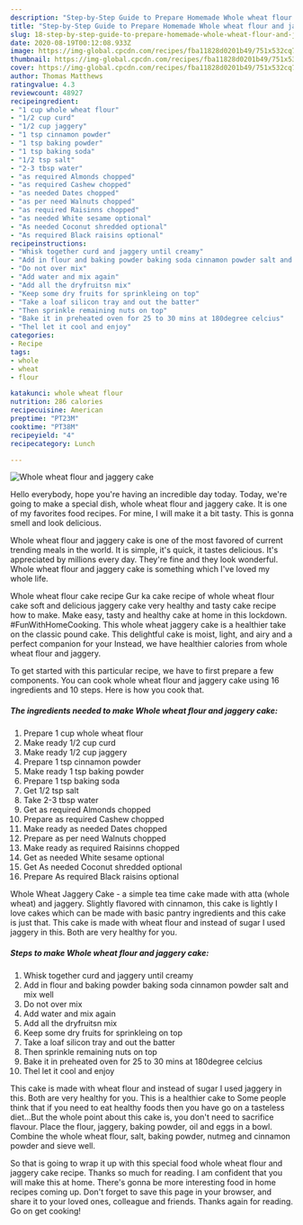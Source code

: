 ```yaml
---
description: "Step-by-Step Guide to Prepare Homemade Whole wheat flour and jaggery cake"
title: "Step-by-Step Guide to Prepare Homemade Whole wheat flour and jaggery cake"
slug: 18-step-by-step-guide-to-prepare-homemade-whole-wheat-flour-and-jaggery-cake
date: 2020-08-19T00:12:08.933Z
image: https://img-global.cpcdn.com/recipes/fba11828d0201b49/751x532cq70/whole-wheat-flour-and-jaggery-cake-recipe-main-photo.jpg
thumbnail: https://img-global.cpcdn.com/recipes/fba11828d0201b49/751x532cq70/whole-wheat-flour-and-jaggery-cake-recipe-main-photo.jpg
cover: https://img-global.cpcdn.com/recipes/fba11828d0201b49/751x532cq70/whole-wheat-flour-and-jaggery-cake-recipe-main-photo.jpg
author: Thomas Matthews
ratingvalue: 4.3
reviewcount: 48927
recipeingredient:
- "1 cup whole wheat flour"
- "1/2 cup curd"
- "1/2 cup jaggery"
- "1 tsp cinnamon powder"
- "1 tsp baking powder"
- "1 tsp baking soda"
- "1/2 tsp salt"
- "2-3 tbsp water"
- "as required Almonds chopped"
- "as required Cashew chopped"
- "as needed Dates chopped"
- "as per need Walnuts chopped"
- "as required Raisinns chopped"
- "as needed White sesame optional"
- "As needed Coconut shredded optional"
- "As required Black raisins optional"
recipeinstructions:
- "Whisk together curd and jaggery until creamy"
- "Add in flour and baking powder baking soda cinnamon powder salt and mix well"
- "Do not over mix"
- "Add water and mix again"
- "Add all the dryfruitsn mix"
- "Keep some dry fruits for sprinkleing on top"
- "Take a loaf silicon tray and out the batter"
- "Then sprinkle remaining nuts on top"
- "Bake it in preheated oven for 25 to 30 mins at 180degree celcius"
- "Thel let it cool and enjoy"
categories:
- Recipe
tags:
- whole
- wheat
- flour

katakunci: whole wheat flour 
nutrition: 286 calories
recipecuisine: American
preptime: "PT23M"
cooktime: "PT38M"
recipeyield: "4"
recipecategory: Lunch

---
```



![Whole wheat flour and jaggery cake](https://img-global.cpcdn.com/recipes/fba11828d0201b49/751x532cq70/whole-wheat-flour-and-jaggery-cake-recipe-main-photo.jpg)

Hello everybody, hope you're having an incredible day today. Today, we're going to make a special dish, whole wheat flour and jaggery cake. It is one of my favorites food recipes. For mine, I will make it a bit tasty. This is gonna smell and look delicious.

Whole wheat flour and jaggery cake is one of the most favored of current trending meals in the world. It is simple, it's quick, it tastes delicious. It's appreciated by millions every day. They're fine and they look wonderful. Whole wheat flour and jaggery cake is something which I've loved my whole life.

Whole wheat flour cake recipe Gur ka cake recipe of whole wheat flour cake soft and delicious jaggery cake very healthy and tasty cake recipe how to make. Make easy, tasty and healthy cake at home in this lockdown. #FunWithHomeCooking. This whole wheat jaggery cake is a healthier take on the classic pound cake. This delightful cake is moist, light, and airy and a perfect companion for your Instead, we have healthier calories from whole wheat flour and jaggery.


To get started with this particular recipe, we have to first prepare a few components. You can cook whole wheat flour and jaggery cake using 16 ingredients and 10 steps. Here is how you cook that.

<!--inarticleads1-->

##### The ingredients needed to make Whole wheat flour and jaggery cake:

1. Prepare 1 cup whole wheat flour
1. Make ready 1/2 cup curd
1. Make ready 1/2 cup jaggery
1. Prepare 1 tsp cinnamon powder
1. Make ready 1 tsp baking powder
1. Prepare 1 tsp baking soda
1. Get 1/2 tsp salt
1. Take 2-3 tbsp water
1. Get as required Almonds chopped
1. Prepare as required Cashew chopped
1. Make ready as needed Dates chopped
1. Prepare as per need Walnuts chopped
1. Make ready as required Raisinns chopped
1. Get as needed White sesame optional
1. Get As needed Coconut shredded optional
1. Prepare As required Black raisins optional


Whole Wheat Jaggery Cake - a simple tea time cake made with atta (whole wheat) and jaggery. Slightly flavored with cinnamon, this cake is lightly I love cakes which can be made with basic pantry ingredients and this cake is just that. This cake is made with wheat flour and instead of sugar I used jaggery in this. Both are very healthy for you. 

<!--inarticleads2-->

##### Steps to make Whole wheat flour and jaggery cake:

1. Whisk together curd and jaggery until creamy
1. Add in flour and baking powder baking soda cinnamon powder salt and mix well
1. Do not over mix
1. Add water and mix again
1. Add all the dryfruitsn mix
1. Keep some dry fruits for sprinkleing on top
1. Take a loaf silicon tray and out the batter
1. Then sprinkle remaining nuts on top
1. Bake it in preheated oven for 25 to 30 mins at 180degree celcius
1. Thel let it cool and enjoy


This cake is made with wheat flour and instead of sugar I used jaggery in this. Both are very healthy for you. This is a healthier cake to Some people think that if you need to eat healthy foods then you have go on a tasteless diet…But the whole point about this cake is, you don&#39;t need to sacrifice flavour. Place the flour, jaggery, baking powder, oil and eggs in a bowl. Combine the whole wheat flour, salt, baking powder, nutmeg and cinnamon powder and sieve well. 

So that is going to wrap it up with this special food whole wheat flour and jaggery cake recipe. Thanks so much for reading. I am confident that you will make this at home. There's gonna be more interesting food in home recipes coming up. Don't forget to save this page in your browser, and share it to your loved ones, colleague and friends. Thanks again for reading. Go on get cooking!
